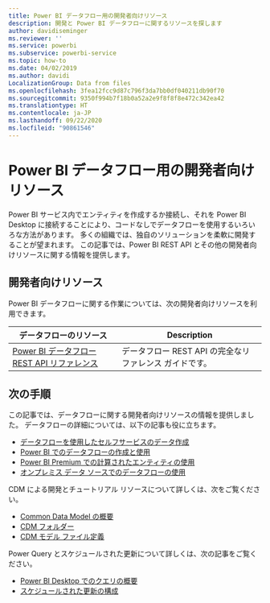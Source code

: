 ```yaml
---
title: Power BI データフロー用の開発者向けリソース
description: 開発と Power BI データフローに関するリソースを探します
author: davidiseminger
ms.reviewer: ''
ms.service: powerbi
ms.subservice: powerbi-service
ms.topic: how-to
ms.date: 04/02/2019
ms.author: davidi
LocalizationGroup: Data from files
ms.openlocfilehash: 3fea12fcc9d87c796f3da7bb0df040211db90f70
ms.sourcegitcommit: 9350f994b7f18b0a52a2e9f8f8f8e472c342ea42
ms.translationtype: HT
ms.contentlocale: ja-JP
ms.lasthandoff: 09/22/2020
ms.locfileid: "90861546"
---
```

# <a name="developer-resources-for-power-bi-dataflows"></a>Power BI データフロー用の開発者向けリソース

Power BI サービス内でエンティティを作成するか接続し、それを Power BI Desktop に接続することにより、コードなしでデータフローを使用するいろいろな方法があります。 多くの組織では、独自のソリューションを柔軟に開発することが望まれます。 この記事では、Power BI REST API とその他の開発者向けリソースに関する情報を提供します。


## <a name="developer-resources"></a>開発者向けリソース

Power BI データフローに関する作業については、次の開発者向けリソースを利用できます。


| データフローのリソース | Description |
| --- | --- |
| [Power BI データフロー REST API リファレンス](/rest/api/power-bi/dataflows)    | データフロー REST API の完全なリファレンス ガイドです。|


## <a name="next-steps"></a>次の手順

この記事では、データフローに関する開発者向けリソースの情報を提供しました。 データフローの詳細については、以下の記事も役に立ちます。

* [データフローを使用したセルフサービスのデータ作成](service-dataflows-overview.md)
* [Power BI でのデータフローの作成と使用](service-dataflows-create-use.md)
* [Power BI Premium での計算されたエンティティの使用](service-dataflows-computed-entities-premium.md)
* [オンプレミス データ ソースでのデータフローの使用](service-dataflows-on-premises-gateways.md)

CDM による開発とチュートリアル リソースについて詳しくは、次をご覧ください。
* [Common Data Model の概要](/powerapps/common-data-model/overview)
* [CDM フォルダー](/common-data-model/data-lake)
* [CDM モデル ファイル定義](/common-data-model/model-json)


Power Query とスケジュールされた更新について詳しくは、次の記事をご覧ください。
* [Power BI Desktop でのクエリの概要](desktop-query-overview.md)
* [スケジュールされた更新の構成](../connect-data/refresh-scheduled-refresh.md)